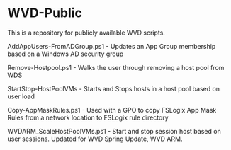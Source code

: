 # WVD-Public
This is a repository for publicly available WVD scripts.

AddAppUsers-FromADGroup.ps1 - Updates an App Group membership based on a Windows AD security group

Remove-Hostpool.ps1 - Walks the user through removing a host pool from WDS

StartStop-HostPoolVMs - Starts and Stops hosts in a host pool based on user load

Copy-AppMaskRules.ps1 - Used with a GPO to copy FSLogix App Mask Rules from a network location to FSLogix rule directory

WVDARM_ScaleHostPoolVMs.ps1 - Start and stop session host based on user sessions.  Updated for WVD Spring Update, WVD ARM.
